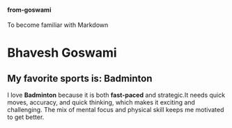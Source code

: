 #### from-goswami
To become familiar with Markdown 
# Bhavesh Goswami
## My favorite sports is: Badminton
I love **Badminton** because it is both **fast-paced** and strategic.It needs quick moves, accuracy, and quick thinking, which makes it exciting and challenging. The mix of mental focus and physical skill keeps me motivated to get better.